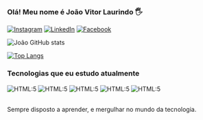 ### Olá! Meu nome é João Vitor Laurindo 🖐

[![Instagram](https://img.shields.io/badge/Instagram-E4405F?style=for-the-badge&logo=instagram&logoColor=white)](https://www.instagram.com/joaovitor270404/)
[![LinkedIn](https://img.shields.io/badge/LinkedIn-0077B5?style=for-the-badge&logo=linkedin&logoColor=white)](https://www.linkedin.com/in/joao-vitor-44338822b/)
[![Facebook](https://img.shields.io/badge/Facebook-1877F2?style=for-the-badge&logo=facebook&logoColor=white)](https://www.facebook.com/profile.php?id=100042106860908)

![João GitHub stats](https://github-readme-stats.vercel.app/api?username=joaovitorlaur&show_icons=true&theme=chartreuse-dark)

[![Top Langs](https://github-readme-stats.vercel.app/api/top-langs/?username=joaovitorlaur&hide_progress=true)](https://github.com/joaovitorlaur/github-readme-stats)

### Tecnologias que eu estudo atualmente

<div>
    <img align="center" alt="HTML:5" src="https://img.shields.io/badge/HTML5-E34F26?style=for-the-badge&logo=html5&logoColor=white">
    <img align="center" alt="HTML:5" src="https://img.shields.io/badge/CSS3-1572B6?style=for-the-badge&logo=css3&logoColor=white">
    <img align="center" alt="HTML:5" src="https://img.shields.io/badge/JavaScript-F7DF1E?style=for-the-badge&logo=javascript&logoColor=black">
    <img align="center" alt="HTML:5" src="https://img.shields.io/badge/Java-ED8B00?style=for-the-badge&logo=openjdk&logoColor=white">
    <img align="center" alt="HTML:5" src="https://img.shields.io/badge/PHP-777BB4?style=for-the-badge&logo=php&logoColor=white">
</div><br>

Sempre disposto a aprender, e mergulhar no mundo da tecnologia.
